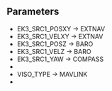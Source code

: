 ## Parameters
- EK3_SRC1_POSXY -> EXTNAV
- EK3_SRC1_VELXY -> EXTNAV
- EK3_SRC1_POSZ -> BARO
- EK3_SRC1_VELZ -> BARO
- EK3_SRC1_YAW -> COMPASS
- 
- VISO_TYPE -> MAVLINK
- 
